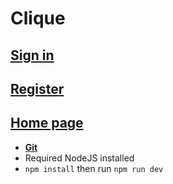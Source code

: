 # Clique

## [Sign in](https://izxcv511.github.io/Clique/public/sign-in.html)

## [Register](https://izxcv511.github.io/Clique/public/register.html)

## [Home page](https://izxcv511.github.io/Clique/public/home-page.html)

- [**Git**](https://github.com/izxcv511/Clique)
- Required NodeJS installed
- `npm install` then run `npm run dev`
